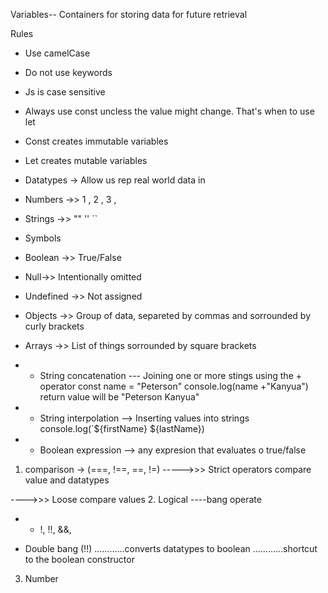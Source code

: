  Variables-- Containers for storing data for future retrieval

Rules
* Use camelCase
* Do not use keywords
* Js is case sensitive
* Always use const uncless the value might change. That's when to use let
* Const creates immutable variables
* Let creates mutable variables


* Datatypes -> Allow us rep real world data in 

* Numbers ->> 1 , 2 , 3 ,
* Strings ->> "" '' ``
* Symbols
* Boolean ->> True/False
* Null->> Intentionally omitted
* Undefined ->> Not assigned 
* Objects ->> Group of data, separeted by commas and sorrounded by curly brackets
* Arrays ->> List of things sorrounded by square brackets


* * String concatenation --- Joining one or more stings using the + operator
const name = "Peterson"
console.log(name +"Kanyua") return value will be "Peterson Kanyua"

* * String interpolation --> Inserting  values into strings
 console.log(`${firstName} ${lastName}) 

* * Boolean expression --> any expresion that evaluates o true/false

1. comparison -> (===, !==, ==, !=)
----->>> Strict operators compare value and datatypes

---->>> Loose compare values 
2. Logical ----bang operate
* * !, !!, &&, 

* Double bang (!!)
............converts datatypes to boolean
............shortcut to the boolean constructor 

3. Number 
